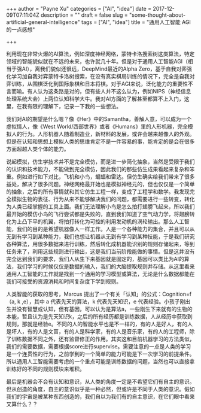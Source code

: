 +++
author = "Payne Xu"
categories = ["AI", "idea"]
date = 2017-12-09T07:11:04Z
description = ""
draft = false
slug = "some-thought-about-artificial-general-intelligence"
tags = ["AI", "idea"]
title = "通用人工智能 AGI 的一点感想"

+++

利用现在非常火爆的AI算法，例如深度神经网络，蒙特卡洛搜索树这类算法，特定领域的智能貌似就在不远的未来，也许就几十年。但是对于通用人工智能AGI（相当于强AI），离我们貌似还很远，DeepMind最近的Alpha Zero，基于自我对弈强化学习加自我对弈蒙特卡洛树搜索，在没有真实棋局训练的情况下，完全是自我对弈训练，从围棋泛化到国际象棋和日本将棋。对于AGI来说，泛化能力的重要性不言而喻。有人认为这条路是对的，但有些人并不这么认为，例如NIPS（神经信息处理系统大会）上两位认知科学大牛。我对AI方面的了解甚至都算不上入门，这里，在我有限的理解下，记录一下我的一些想法。

我们对AI的期望是什么嗯？像《Her》中的Samantha，善解人意，可以成为一个虚拟情人，像《West World/西部世界》或者《Humans》里的人形机器，完全模拟人的行为。人形机器人随着制造业，新材料的发展，或许会越来越像人的外观。但是在认知和思想上模拟人类的思维肯定不是一件容易的事，能肯定的是会在很多方面超越人类个体的能力。
<!--more-->
说起模拟，仿生学技术并不是完全模仿，而是进一步简化抽象，当然是受限于我们的认识和技术能力，不能做到完全模仿，因此我们的那些仿生成果看起来复杂和笨重。例如进行如下对比，飞机和小鸟，蝙蝠和雷达。但仿生确实给我们带来了很多益处，解决了很多问题。神经网络最开始也是模拟神经元的，但也仅仅是一个简单的抽象，之后的所有事情就和其它仿生工程一样，变成了工程学和数学。我发现完全模拟生物的表征、行为从来不能够解决我们的问题，都需要进行一些转变，转化为人类已经掌握的工具上面。我们无法理解小鸟是怎么拍打翅膀飞起来，所以我们最开始的模仿小鸟的飞行尝试都是失败的，直到我们知道了空气动力学，将翅膀转化为上凸下平的机翼，将拍打转化为可控的利用发动机的涡轮输出。那么人工智能，我们的目的是希望机器像人一样工作。人是一个各种能力的集合，并且可以从无到有学习到某种能力，我们也想让机器从无到有学习到某种技能，于是我们研究各种算法，用很多数据来进行训练，然后转化成机器能识别的规则存储起来，等到任务来了，利用这些规则进行输出，这是我们当前阶段能做的事情。但是这并没有完全达到我们的要求，我们人从生下来基因就是固定的，基因可以类比为AI的算法，我们学习的时候仅仅是数据的输入，我们的大脑提取规则并存储。从这里看来通用人工智能的工作就是找到一个通用的学习模型或算法，无论是什么数据都能在我们可接受的资源消耗和时间复杂度下学到规则。

人类智能的获取的思考，Marcus 提出了一个有关「认知」的公式：Cognition=f（a, k ,e），其中 a 代表先天的算法，k 代表先天知识，e 代表经验。小孩子刚出生并没有智慧或认知，但有基因，可以认为是算法a，一些刚生下来就有的生物的本能，暂且认为是先天知识k，之后的所有经历都是训练数据，人从经历中获取到规则，那就是经验e。不同的人的智能水平也是不一样的，有的人是好人，有的人是坏人，有的人是文盲，有的人是科学家，有的人是音乐家，有的人的工程师，除了训练数据不同之外，还有监督修正的作用。其实这和目前机器学习的方法类似，我们的需要数据，需要根据score进行supervise。需要注意的一点是人类的学习是一个连贯性的行为，之前学到的一个简单的能力可能是下一次学习的前提条件。所以通用人工智能需要考虑的一个重点可能是训练数据的问题，当然也可以直接拿训练好的不同的规则模块来堆积。

最后是机器会不会有认知和意识，从人类的角度一定是不希望它们有自主的意识。但从创造的角度，自主的意识似乎是一种必然，但或许是不同于人类的意识。假如我们的宇宙是被某种东西创造的，我们自以为我们有的自主意识，在它们眼中看来又算什么？？

